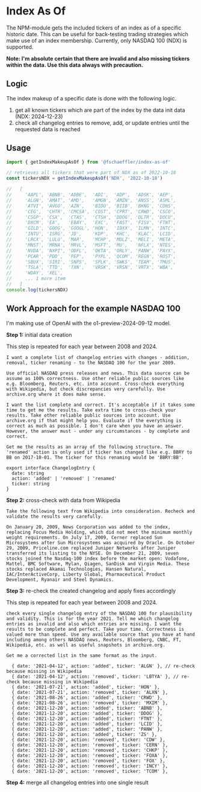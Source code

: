 # Index As Of

The NPM-module gets the included tickers of an index as of a specific historic date. This can be useful for back-testing trading strategies which make use of an index membership. Currently, only NASDAQ 100 (NDX) is supported.

**Note: I'm absolute certain that there are invalid and also missing tickers within the data. Use this data always with precaution.**

## Logic

The index makeup of a specific date is done with the following logic.

1. get all known tickers which are part of the index by the data init data (NDX: 2024-12-23)
2. check all changelog entries to remove, add, or update entries until the requested data is reached

## Usage

```TypeScript
import { getIndexMakeupAsOf } from '@fschaeffler/index-as-of'

// retrieves all tickers that were part of NDX as of 2022-10-18
const tickersNDX = getIndexMakeupAsOf('NDX', '2022-10-18')

//   [
//     'AAPL', 'ABNB', 'ADBE',  'ADI',  'ADP',  'ADSK', 'AEP',
//     'ALGN', 'AMAT', 'AMD',   'AMGN', 'AMZN', 'ANSS', 'ASML',
//     'ATVI', 'AVGO', 'AZN',   'BIDU', 'BIIB', 'BKNG', 'CDNS',
//     'CEG',  'CHTR', 'CMCSA', 'COST', 'CPRT', 'CRWD', 'CSCO',
//     'CSGP', 'CSX',  'CTAS',  'CTSH', 'DDOG', 'DLTR', 'DOCU',
//     'DXCM', 'EA',   'EBAY',  'EXC',  'FAST', 'FISV', 'FTNT',
//     'GILD', 'GOOG', 'GOOGL', 'HON',  'IDXX', 'ILMN', 'INTC',
//     'INTU', 'ISRG', 'JD',    'KDP',  'KHC',  'KLAC', 'LCID',
//     'LRCX', 'LULU', 'MAR',   'MCHP', 'MDLZ', 'MELI', 'META',
//     'MNST', 'MRNA', 'MRVL',  'MSFT', 'MU',   'NFLX', 'NTES',
//     'NVDA', 'NXPI', 'ODFL',  'OKTA', 'ORLY', 'PANW', 'PAYX',
//     'PCAR', 'PDD',  'PEP',   'PYPL', 'QCOM', 'REGN', 'ROST',
//     'SBUX', 'SIRI', 'SNPS',  'SPLK', 'SWKS', 'TEAM', 'TMUS',
//     'TSLA', 'TTD',  'TXN',   'VRSK', 'VRSN', 'VRTX', 'WBA',
//     'WDAY', 'XEL',
//     ... 1 more item
//   ]
console.log(tickersNDX)
```

## Work Approach for the example NASDAQ 100

I'm making use of OpenAI with the o1-preview-2024-09-12 model.

**Step 1:** initial data creation

This step is repeated for each year between 2008 and 2024.

```
I want a complete list of changelog entries with changes - addition, removal, ticker renaming - to the NASDAQ 100 for the year 2009.

Use official NASDAQ press releases and news. This data source can be assume as 100% correctness. Use other reliable public sources like e.g. Bloomberg, Reuters, etc. into account. Cross-check everything with Wikipedia, but check discrepancies very carefully. Use archive.org where it does make sense.

I want the list complete and correct. It's acceptable if it takes some time to get me the results. Take extra time to cross-check your results. Take other reliable public sources into account. Use archive.org if that might help you. Evaluate if the everything is correct as much as possible. I don't care when you have an answer. However, the answer must - under any circumstances - by complete and correct.

Get me the results as an array of the following structure. The 'renamed' action is only used if ticker has changed like e.g. BBRY to BB on 2017-10-01. The ticker for this renaming would be 'BBRY:BB'.

export interface ChangelogEntry {
  date: string
  action: 'added' | 'removed' | 'renamed'
  ticker: string
}
```

**Step 2:** cross-check with data from Wikipedia

```
Take the following text from Wikipedia into consideration. Recheck and validate the results very carefully.

On January 20, 2009, News Corporation was added to the index, replacing Focus Media Holding, which did not meet the minimum monthly weight requirements. On July 17, 2009, Cerner replaced Sun Microsystems after Sun Microsystems was acquired by Oracle. On October 29, 2009, Priceline.com replaced Juniper Networks after Juniper transferred its listing to the NYSE. On December 21, 2009, seven stocks joined the Nasdaq-100 index before the market open: Vodafone, Mattel, BMC Software, Mylan, Qiagen, SanDisk and Virgin Media. These stocks replaced Akamai Technologies, Hansen Natural, IAC/InterActiveCorp, Liberty Global, Pharmaceutical Product Development, Ryanair and Steel Dynamics.
```

**Step 3:** re-check the created changelog and apply fixes accordingly

This step is repeated for each year between 2008 and 2024.

```
check every single changelog entry of the NASDAQ 100 for plausibility and validity. This is for the year 2021. Tell me which changelog entries as invalid and also which entries are missing. I want the results to be complete and perfect. Take your time. Correctness is valued more than speed. Use any available source that you have at hand including among others NASDAQ news, Reuters, Bloomberg, CNBC, FT, Wikipedia, etc. as well as useful snapshots in archive.org.

Get me a corrected list in the same format as the input.

  { date: '2021-04-12', action: 'added', ticker: 'ALGN' }, // re-check because missing in Wikipedia
  { date: '2021-04-12', action: 'removed', ticker: 'LBTYA' }, // re-check because missing in Wikipedia
  { date: '2021-07-21', action: 'added', ticker: 'HON' },
  { date: '2021-07-21', action: 'removed', ticker: 'ALXN' },
  { date: '2021-08-26', action: 'added', ticker: 'CRWD' },
  { date: '2021-08-26', action: 'removed', ticker: 'MXIM' },
  { date: '2021-12-20', action: 'added', ticker: 'ABNB' },
  { date: '2021-12-20', action: 'added', ticker: 'DDOG' },
  { date: '2021-12-20', action: 'added', ticker: 'FTNT' },
  { date: '2021-12-20', action: 'added', ticker: 'LCID' },
  { date: '2021-12-20', action: 'added', ticker: 'PANW' },
  { date: '2021-12-20', action: 'added', ticker: 'ZS' },
  { date: '2021-12-20', action: 'removed', ticker: 'CDW' },
  { date: '2021-12-20', action: 'removed', ticker: 'CERN' },
  { date: '2021-12-20', action: 'removed', ticker: 'CHKP' },
  { date: '2021-12-20', action: 'removed', ticker: 'FOXA' },
  { date: '2021-12-20', action: 'removed', ticker: 'FOX' },
  { date: '2021-12-20', action: 'removed', ticker: 'INCY' },
  { date: '2021-12-20', action: 'removed', ticker: 'TCOM' },
```

**Step 4:** merge all changelog entries into one single result
